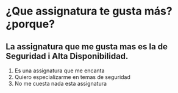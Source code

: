 # ¿Que assignatura te gusta más? ¿porque?

## La assignatura que me gusta mas es la de Seguridad i Alta Disponibilidad.

1. Es una assignatura que me encanta
2. Quiero especializarme en temas de seguridad
3. No me cuesta nada esta assignatura
